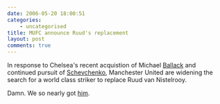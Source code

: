 ```yaml
---
date: 2006-05-20 18:00:51
categories:
    - uncategorised
title: MUFC announce Ruud's replacement
layout: post
comments: true
---
```

In response to Chelsea's recent acquistion of Michael
[Ballack](http://news.bbc.co.uk/sport1/hi/football/teams/c/chelsea/4769763.stm)
and continued pursuit of
[Schevchenko](http://news.bbc.co.uk/sport1/hi/football/europe/5000208.stm),
Manchester United are widening the search for a world class striker to
replace Ruud van Nistelrooy.

Damn. We so nearly got
[him](http://news.bbc.co.uk/sport1/hi/football/5000338.stm).
